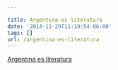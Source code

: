 ```yaml
---

title: Argentina es literatura
date: '2014-11-29T11:19:54-06:00'
tags: []
url: /argentina-es-literatura
---
```

<a href="http://cultura.elpais.com/cultura/2014/11/25/babelia/1416925435_297177.html">Argentina es literatura</a><br/>
